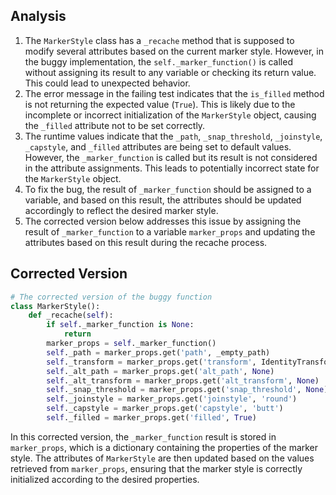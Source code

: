 ## Analysis
1. The `MarkerStyle` class has a `_recache` method that is supposed to modify several attributes based on the current marker style. However, in the buggy implementation, the `self._marker_function()` is called without assigning its result to any variable or checking its return value. This could lead to unexpected behavior.
2. The error message in the failing test indicates that the `is_filled` method is not returning the expected value (`True`). This is likely due to the incomplete or incorrect initialization of the `MarkerStyle` object, causing the `_filled` attribute not to be set correctly.
3. The runtime values indicate that the `_path`, `_snap_threshold`, `_joinstyle`, `_capstyle`, and `_filled` attributes are being set to default values. However, the `_marker_function` is called but its result is not considered in the attribute assignments. This leads to potentially incorrect state for the `MarkerStyle` object.
4. To fix the bug, the result of `_marker_function` should be assigned to a variable, and based on this result, the attributes should be updated accordingly to reflect the desired marker style.
5. The corrected version below addresses this issue by assigning the result of `_marker_function` to a variable `marker_props` and updating the attributes based on this result during the recache process.

## Corrected Version
```python
# The corrected version of the buggy function
class MarkerStyle():
    def _recache(self):
        if self._marker_function is None:
            return
        marker_props = self._marker_function()
        self._path = marker_props.get('path', _empty_path)
        self._transform = marker_props.get('transform', IdentityTransform())
        self._alt_path = marker_props.get('alt_path', None)
        self._alt_transform = marker_props.get('alt_transform', None)
        self._snap_threshold = marker_props.get('snap_threshold', None)
        self._joinstyle = marker_props.get('joinstyle', 'round')
        self._capstyle = marker_props.get('capstyle', 'butt')
        self._filled = marker_props.get('filled', True)
```

In this corrected version, the `_marker_function` result is stored in `marker_props`, which is a dictionary containing the properties of the marker style. The attributes of `MarkerStyle` are then updated based on the values retrieved from `marker_props`, ensuring that the marker style is correctly initialized according to the desired properties.